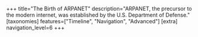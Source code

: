 +++
title="The Birth of ARPANET"
description="ARPANET, the precursor to the modern internet, was established by the U.S. Department of Defense."
[taxonomies]
features=["Timeline", "Navigation", "Advanced"]
[extra]
navigation_level=6
+++